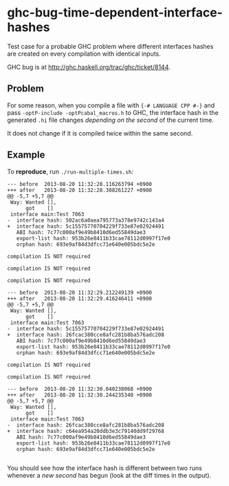 ghc-bug-time-dependent-interface-hashes
=======================================

Test case for a probable GHC problem where different interfaces hashes are created on every compilation with identical inputs.

GHC bug is at http://ghc.haskell.org/trac/ghc/ticket/8144.


Problem
-------

For some reason, when you compile a file with `{-# LANGUAGE CPP #-}`
and pass `-optP-include -optPcabal_macros.h` to GHC,
the interface hash in the generated `.hi` file changes *depending on the second* of the current time.

It does not change if it is compiled twice within the same second.


Example
-------

To **reproduce**, run `./run-multiple-times.sh`:

```
--- before	2013-08-20 11:32:28.116263794 +0900                        
+++ after	2013-08-20 11:32:28.308261227 +0900
@@ -5,7 +5,7 @@
 Way: Wanted [],
      got    []
 interface main:Test 7063
-  interface hash: 502ac6a0aea795773a378e9742c143a4
+  interface hash: 5c15575770704229f733e87e02924491
   ABI hash: 7c77c000af9e49b8410d6ed55849dae3
   export-list hash: 953b26e8411b33cae78112d0997f17e0
   orphan hash: 693e9af84d3dfcc71e640e005bdc5e2e

compilation IS NOT required

compilation IS NOT required

compilation IS NOT required

--- before	2013-08-20 11:32:29.212249139 +0900
+++ after	2013-08-20 11:32:29.416246411 +0900
@@ -5,7 +5,7 @@
 Way: Wanted [],
      got    []
 interface main:Test 7063
-  interface hash: 5c15575770704229f733e87e02924491
+  interface hash: 26fcac380cce8afc281b8ba576adc208
   ABI hash: 7c77c000af9e49b8410d6ed55849dae3
   export-list hash: 953b26e8411b33cae78112d0997f17e0
   orphan hash: 693e9af84d3dfcc71e640e005bdc5e2e

compilation IS NOT required

compilation IS NOT required

--- before	2013-08-20 11:32:30.040238068 +0900
+++ after	2013-08-20 11:32:30.244235340 +0900
@@ -5,7 +5,7 @@
 Way: Wanted [],
      got    []
 interface main:Test 7063
-  interface hash: 26fcac380cce8afc281b8ba576adc208
+  interface hash: c64ea954a20ddb3e3c79140dd9f29768
   ABI hash: 7c77c000af9e49b8410d6ed55849dae3
   export-list hash: 953b26e8411b33cae78112d0997f17e0
   orphan hash: 693e9af84d3dfcc71e640e005bdc5e2e


```

You should see how the interface hash is different between two runs
whenever a *new second* has begun (look at the diff times in the output).

